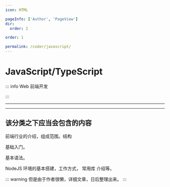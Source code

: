 ```yaml
---
icon: HTML

pageInfo: ['Author', 'PageView']
dir:
  order: 2

order: 1

permalink: /coder/javascript/
---
```


# JavaScript/TypeScript

::: info Web 前端开发

:::

---

<Catalog base='/coder/javascript/' />

---

## 该分类之下应当会包含的内容

前端行业的介绍，组成范围。结构

基础入门。

基本语法。

NodeJS 环境的基本搭建，工作方式， 常用库 介绍等。

::: warning
但是由于作者很懒，详细文章，日后整理出来。
:::
